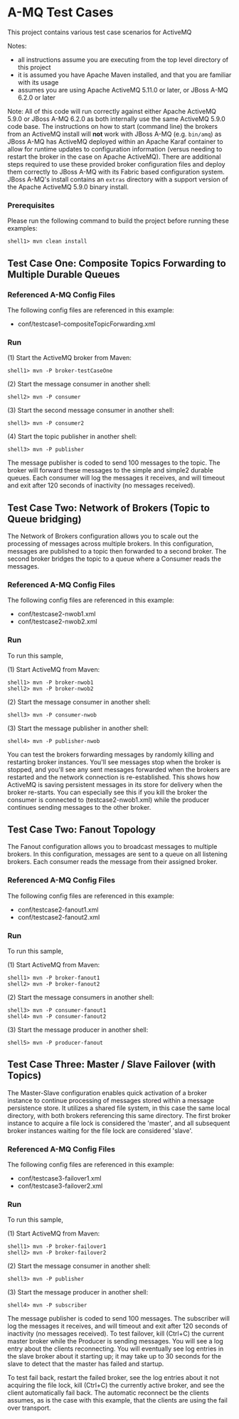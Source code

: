 A-MQ Test Cases
=============================

This project contains various test case scenarios for ActiveMQ

Notes:

* all instructions assume you are executing from the top level directory of this project
* it is assumed you have Apache Maven installed, and that you are familiar with its usage
* assumes you are using Apache ActiveMQ 5.11.0 or later, or JBoss A-MQ 6.2.0 or later

Note: All of this code will run correctly against either Apache ActiveMQ 5.9.0 or JBoss A-MQ 6.2.0 as both
internally use the same ActiveMQ 5.9.0 code base. The instructions on how to start (command line) the brokers from an
ActiveMQ install will **not** work with JBoss A-MQ (e.g. `bin/amq`) as JBoss A-MQ has ActiveMQ
deployed within an Apache Karaf container to allow for runtime updates to configuration information (versus needing to
restart the broker in the case on Apache ActiveMQ). There are additional steps required to use these provided broker
configuration files and deploy them correctly to JBoss A-MQ with its Fabric based configuration system.
JBoss A-MQ's install contains an `extras` directory with a support version of the Apache ActiveMQ 5.9.0 binary
install.

### Prerequisites ###

Please run the following command  to build the project before running these examples:

    shell1> mvn clean install


Test Case One: Composite Topics Forwarding to Multiple Durable Queues
---------------------------------------------------------------------

### Referenced A-MQ Config Files ###

The following config files are referenced in this example:

- conf/testcase1-compositeTopicForwarding.xml

### Run ###
    
(1) Start the ActiveMQ broker from Maven:

    shell1> mvn -P broker-testCaseOne

(2) Start the message consumer in another shell:

    shell2> mvn -P consumer

(3) Start the second message consumer in another shell:

    shell3> mvn -P consumer2

(4) Start the topic publisher in another shell:

    shell3> mvn -P publisher

The message publisher is coded to send 100 messages to the topic. The broker will forward these messages to the simple and simple2 durable queues. Each consumer will log the messages it receives, and will timeout and exit after 120 seconds of inactivity (no messages received).

Test Case Two: Network of Brokers (Topic to Queue bridging)
-----------------------------------------------------------

The Network of Brokers configuration allows you to scale out the processing of messages across multiple brokers. In
this configuration, messages are published to a topic then forwarded to a second broker. The second broker bridges the topic to a queue where a Consumer reads the messages.

### Referenced A-MQ Config Files ###

The following config files are referenced in this example:

- conf/testcase2-nwob1.xml
- conf/testcase2-nwob2.xml

### Run ###

To run this sample,

(1) Start ActiveMQ from Maven:

    shell1> mvn -P broker-nwob1
    shell2> mvn -P broker-nwob2

(2) Start the message consumer in another shell:

    shell3> mvn -P consumer-nwob

(3) Start the message publisher in another shell:

    shell4> mvn -P publisher-nwob

You can test the brokers forwarding messages by randomly killing and restarting broker instances. You'll see messages
stop when the broker is stopped, and you'll see any sent messages forwarded when the brokers are restarted and the
network connection is re-established. This shows how ActiveMQ is saving persistent messages in its store for delivery
when the broker re-starts. You can especially see this if you kill the broker the consumer is connected to
(testcase2-nwob1.xml) while the producer continues sending messages to the other broker.

Test Case Two: Fanout Topology
-----------------------------------------------------------

The Fanout configuration allows you to broadcast messages to multiple brokers. In this configuration, messages are sent to a queue on all listening brokers. Each consumer reads the message from their assigned broker.

### Referenced A-MQ Config Files ###

The following config files are referenced in this example:

- conf/testcase2-fanout1.xml
- conf/testcase2-fanout2.xml

### Run ###

To run this sample,

(1) Start ActiveMQ from Maven:

    shell1> mvn -P broker-fanout1
    shell2> mvn -P broker-fanout2

(2) Start the message consumers in another shell:

    shell3> mvn -P consumer-fanout1
    shell4> mvn -P consumer-fanout2


(3) Start the message producer in another shell:

    shell5> mvn -P producer-fanout


Test Case Three: Master / Slave Failover (with Topics)
------------------------------------------------------

The Master-Slave configuration enables quick activation of a broker instance to continue processing of messages stored
within a message persistence store. It utilizes a shared file system, in this case the same local directory, with both
brokers referencing this same directory. The first broker instance to acquire a file lock is considered the 'master',
and all subsequent broker instances waiting for the file lock are considered 'slave'.

### Referenced A-MQ Config Files ###

The following config files are referenced in this example:

- conf/testcase3-failover1.xml
- conf/testcase3-failover2.xml

### Run ###

To run this sample,

(1) Start ActiveMQ from Maven:

    shell1> mvn -P broker-failover1
    shell2> mvn -P broker-failover2

(2) Start the message consumer in another shell:

    shell3> mvn -P publisher

(3) Start the message producer in another shell:

    shell4> mvn -P subscriber

The message publisher is coded to send 100 messages. The subscriber will log the messages it receives, and will timeout
and exit after 120 seconds of inactivity (no messages received). To test failover, kill (Ctrl+C) the current master
broker while the Producer is sending messages. You will see a log entry about the clients reconnecting. You will
eventually see log entries in the slave broker about it starting up; it may take up to 30 seconds for the slave to
detect that the master has failed and startup.

To test fail back, restart the failed broker, see the log entries about it not acquiring the file lock, kill (Ctrl+C)
the currently active broker, and see the client automatically fail back. The automatic reconnect be the clients assumes,
as is the case with this example, that the clients are using the fail over transport.